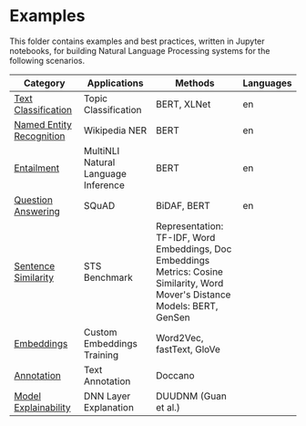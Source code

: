 # Examples

This folder contains examples and best practices, written in Jupyter notebooks, for building Natural Language Processing systems for the following scenarios.


|Category|Applications|Methods|Languages|
|---| ------------------------ | ------------------- |---|
|[Text Classification](text_classification)|Topic Classification|BERT, XLNet|en|
|[Named Entity Recognition](named_entity_recognition) |Wikipedia NER|BERT|en|
|[Entailment](entailment)|MultiNLI Natural Language Inference|BERT|en|
|[Question Answering](question_answering) |SQuAD|BiDAF, BERT|en|
|[Sentence Similarity](sentence_similarity)|STS Benchmark|Representation: TF-IDF, Word Embeddings, Doc Embeddings<br>Metrics: Cosine Similarity, Word Mover's Distance<br> Models: BERT, GenSen||
|[Embeddings](embeddings)|Custom Embeddings Training|Word2Vec, fastText, GloVe||
|[Annotation](annotation)|Text Annotation|Doccano||
|[Model Explainability](model_explainability)|DNN Layer Explanation|DUUDNM (Guan et al.)|


